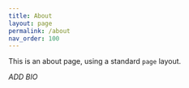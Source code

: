 ```yaml
---
title: About
layout: page
permalink: /about
nav_order: 100
---
```


This is an about page, using a standard `page` layout.

_ADD BIO_